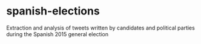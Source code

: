 # spanish-elections
Extraction and analysis of tweets written by candidates and political parties during the Spanish 2015 general election
